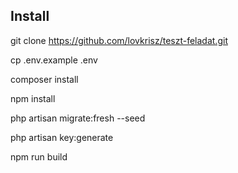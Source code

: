 ## Install

git clone https://github.com/lovkrisz/teszt-feladat.git

cp .env.example .env

composer install

npm install

php artisan migrate:fresh --seed

php artisan key:generate

npm run build
